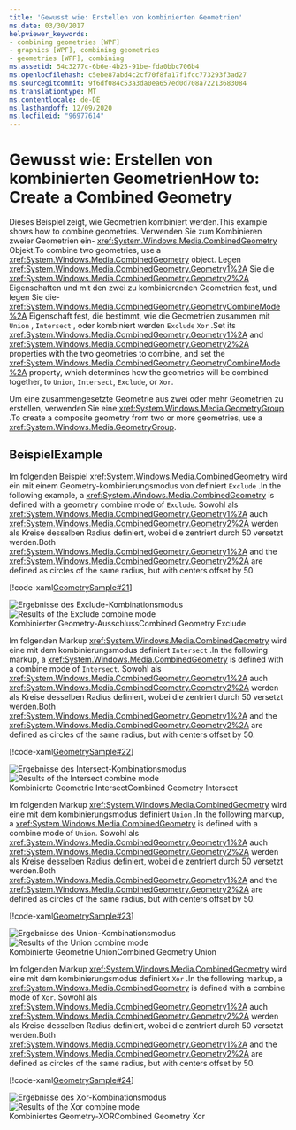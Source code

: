 ```yaml
---
title: 'Gewusst wie: Erstellen von kombinierten Geometrien'
ms.date: 03/30/2017
helpviewer_keywords:
- combining geometries [WPF]
- graphics [WPF], combining geometries
- geometries [WPF], combining
ms.assetid: 54c3277c-6b6e-4b25-91be-fda0bbc706b4
ms.openlocfilehash: c5ebe87abd4c2cf70f8fa17f1fcc773293f3ad27
ms.sourcegitcommit: 9f6df084c53a3da0ea657ed0d708a72213683084
ms.translationtype: MT
ms.contentlocale: de-DE
ms.lasthandoff: 12/09/2020
ms.locfileid: "96977614"
---
```

# <a name="how-to-create-a-combined-geometry"></a><span data-ttu-id="7e30d-102">Gewusst wie: Erstellen von kombinierten Geometrien</span><span class="sxs-lookup"><span data-stu-id="7e30d-102">How to: Create a Combined Geometry</span></span>
<span data-ttu-id="7e30d-103">Dieses Beispiel zeigt, wie Geometrien kombiniert werden.</span><span class="sxs-lookup"><span data-stu-id="7e30d-103">This example shows how to combine geometries.</span></span> <span data-ttu-id="7e30d-104">Verwenden Sie zum Kombinieren zweier Geometrien ein- <xref:System.Windows.Media.CombinedGeometry> Objekt.</span><span class="sxs-lookup"><span data-stu-id="7e30d-104">To combine two geometries, use a <xref:System.Windows.Media.CombinedGeometry> object.</span></span> <span data-ttu-id="7e30d-105">Legen <xref:System.Windows.Media.CombinedGeometry.Geometry1%2A> Sie die <xref:System.Windows.Media.CombinedGeometry.Geometry2%2A> Eigenschaften und mit den zwei zu kombinierenden Geometrien fest, und legen Sie die- <xref:System.Windows.Media.CombinedGeometry.GeometryCombineMode%2A> Eigenschaft fest, die bestimmt, wie die Geometrien zusammen mit `Union` , `Intersect` , oder kombiniert werden `Exclude` `Xor` .</span><span class="sxs-lookup"><span data-stu-id="7e30d-105">Set its <xref:System.Windows.Media.CombinedGeometry.Geometry1%2A> and <xref:System.Windows.Media.CombinedGeometry.Geometry2%2A> properties  with the two geometries to combine, and set the <xref:System.Windows.Media.CombinedGeometry.GeometryCombineMode%2A> property, which determines how the geometries will be combined together, to `Union`, `Intersect`, `Exclude`, or `Xor`.</span></span>  
  
 <span data-ttu-id="7e30d-106">Um eine zusammengesetzte Geometrie aus zwei oder mehr Geometrien zu erstellen, verwenden Sie eine <xref:System.Windows.Media.GeometryGroup> .</span><span class="sxs-lookup"><span data-stu-id="7e30d-106">To create a composite geometry from two or more geometries, use a <xref:System.Windows.Media.GeometryGroup>.</span></span>  
  
## <a name="example"></a><span data-ttu-id="7e30d-107">Beispiel</span><span class="sxs-lookup"><span data-stu-id="7e30d-107">Example</span></span>  
 <span data-ttu-id="7e30d-108">Im folgenden Beispiel <xref:System.Windows.Media.CombinedGeometry> wird ein mit einem Geometry-kombinierungsmodus von definiert `Exclude` .</span><span class="sxs-lookup"><span data-stu-id="7e30d-108">In the following example, a <xref:System.Windows.Media.CombinedGeometry> is defined with a geometry combine mode of `Exclude`.</span></span>  <span data-ttu-id="7e30d-109">Sowohl als <xref:System.Windows.Media.CombinedGeometry.Geometry1%2A> auch <xref:System.Windows.Media.CombinedGeometry.Geometry2%2A> werden als Kreise desselben Radius definiert, wobei die zentriert durch 50 versetzt werden.</span><span class="sxs-lookup"><span data-stu-id="7e30d-109">Both <xref:System.Windows.Media.CombinedGeometry.Geometry1%2A> and the <xref:System.Windows.Media.CombinedGeometry.Geometry2%2A> are defined as circles of the same radius, but with centers offset by 50.</span></span>  
  
 [!code-xaml[GeometrySample#21](~/samples/snippets/csharp/VS_Snippets_Wpf/GeometrySample/CS/combininggeometriesexample.xaml#21)]  
  
 <span data-ttu-id="7e30d-110">![Ergebnisse des Exclude-Kombinationsmodus](./media/mil-task-combined-geometry-exclude.PNG "mil_task_combined_geometry_exclude")</span><span class="sxs-lookup"><span data-stu-id="7e30d-110">![Results of the Exclude combine mode](./media/mil-task-combined-geometry-exclude.PNG "mil_task_combined_geometry_exclude")</span></span>  
<span data-ttu-id="7e30d-111">Kombinierter Geometry-Ausschluss</span><span class="sxs-lookup"><span data-stu-id="7e30d-111">Combined Geometry Exclude</span></span>  
  
 <span data-ttu-id="7e30d-112">Im folgenden Markup <xref:System.Windows.Media.CombinedGeometry> wird eine mit dem kombinierungsmodus definiert `Intersect` .</span><span class="sxs-lookup"><span data-stu-id="7e30d-112">In the following markup, a <xref:System.Windows.Media.CombinedGeometry> is defined with a combine mode of `Intersect`.</span></span>  <span data-ttu-id="7e30d-113">Sowohl als <xref:System.Windows.Media.CombinedGeometry.Geometry1%2A> auch <xref:System.Windows.Media.CombinedGeometry.Geometry2%2A> werden als Kreise desselben Radius definiert, wobei die zentriert durch 50 versetzt werden.</span><span class="sxs-lookup"><span data-stu-id="7e30d-113">Both <xref:System.Windows.Media.CombinedGeometry.Geometry1%2A> and the <xref:System.Windows.Media.CombinedGeometry.Geometry2%2A> are defined as circles of the same radius, but with centers offset by 50.</span></span>  
  
 [!code-xaml[GeometrySample#22](~/samples/snippets/csharp/VS_Snippets_Wpf/GeometrySample/CS/combininggeometriesexample.xaml#22)]  
  
 <span data-ttu-id="7e30d-114">![Ergebnisse des Intersect-Kombinationsmodus](./media/mil-task-combined-geometry-intersect.PNG "mil_task_combined_geometry_intersect")</span><span class="sxs-lookup"><span data-stu-id="7e30d-114">![Results of the Intersect combine mode](./media/mil-task-combined-geometry-intersect.PNG "mil_task_combined_geometry_intersect")</span></span>  
<span data-ttu-id="7e30d-115">Kombinierte Geometrie Intersect</span><span class="sxs-lookup"><span data-stu-id="7e30d-115">Combined Geometry Intersect</span></span>  
  
 <span data-ttu-id="7e30d-116">Im folgenden Markup <xref:System.Windows.Media.CombinedGeometry> wird eine mit dem kombinierungsmodus definiert `Union` .</span><span class="sxs-lookup"><span data-stu-id="7e30d-116">In the following markup, a <xref:System.Windows.Media.CombinedGeometry> is defined with a combine mode of `Union`.</span></span>  <span data-ttu-id="7e30d-117">Sowohl als <xref:System.Windows.Media.CombinedGeometry.Geometry1%2A> auch <xref:System.Windows.Media.CombinedGeometry.Geometry2%2A> werden als Kreise desselben Radius definiert, wobei die zentriert durch 50 versetzt werden.</span><span class="sxs-lookup"><span data-stu-id="7e30d-117">Both <xref:System.Windows.Media.CombinedGeometry.Geometry1%2A> and the <xref:System.Windows.Media.CombinedGeometry.Geometry2%2A> are defined as circles of the same radius, but with centers offset by 50.</span></span>  
  
 [!code-xaml[GeometrySample#23](~/samples/snippets/csharp/VS_Snippets_Wpf/GeometrySample/CS/combininggeometriesexample.xaml#23)]  
  
 <span data-ttu-id="7e30d-118">![Ergebnisse des Union-Kombinationsmodus](./media/mil-task-combined-geometry-union.PNG "mil_task_combined_geometry_union")</span><span class="sxs-lookup"><span data-stu-id="7e30d-118">![Results of the Union combine mode](./media/mil-task-combined-geometry-union.PNG "mil_task_combined_geometry_union")</span></span>  
<span data-ttu-id="7e30d-119">Kombinierte Geometrie Union</span><span class="sxs-lookup"><span data-stu-id="7e30d-119">Combined Geometry Union</span></span>  
  
 <span data-ttu-id="7e30d-120">Im folgenden Markup <xref:System.Windows.Media.CombinedGeometry> wird eine mit dem kombinierungsmodus definiert `Xor` .</span><span class="sxs-lookup"><span data-stu-id="7e30d-120">In the following markup, a <xref:System.Windows.Media.CombinedGeometry> is defined with a combine mode of `Xor`.</span></span>  <span data-ttu-id="7e30d-121">Sowohl als <xref:System.Windows.Media.CombinedGeometry.Geometry1%2A> auch <xref:System.Windows.Media.CombinedGeometry.Geometry2%2A> werden als Kreise desselben Radius definiert, wobei die zentriert durch 50 versetzt werden.</span><span class="sxs-lookup"><span data-stu-id="7e30d-121">Both <xref:System.Windows.Media.CombinedGeometry.Geometry1%2A> and the <xref:System.Windows.Media.CombinedGeometry.Geometry2%2A> are defined as circles of the same radius, but with centers offset by 50.</span></span>  
  
 [!code-xaml[GeometrySample#24](~/samples/snippets/csharp/VS_Snippets_Wpf/GeometrySample/CS/combininggeometriesexample.xaml#24)]  
  
 <span data-ttu-id="7e30d-122">![Ergebnisse des Xor-Kombinationsmodus](./media/mil-task-combined-geometry-xor.PNG "mil_task_combined_geometry_xor")</span><span class="sxs-lookup"><span data-stu-id="7e30d-122">![Results of the Xor combine mode](./media/mil-task-combined-geometry-xor.PNG "mil_task_combined_geometry_xor")</span></span>  
<span data-ttu-id="7e30d-123">Kombiniertes Geometry-XOR</span><span class="sxs-lookup"><span data-stu-id="7e30d-123">Combined Geometry Xor</span></span>
